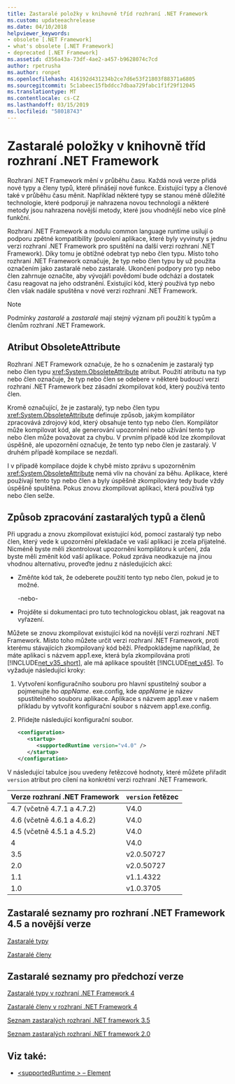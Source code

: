 ```yaml
---
title: Zastaralé položky v knihovně tříd rozhraní .NET Framework
ms.custom: updateeachrelease
ms.date: 04/10/2018
helpviewer_keywords:
- obsolete [.NET Framework]
- what's obsolete [.NET Framework]
- deprecated [.NET Framework]
ms.assetid: d356a43a-73df-4ae2-a457-b9628074c7cd
author: rpetrusha
ms.author: ronpet
ms.openlocfilehash: 416192d431234b2ce7d6e53f21803f88371a6805
ms.sourcegitcommit: 5c1abeec15fbddcc7dbaa729fabc1f1f29f12045
ms.translationtype: MT
ms.contentlocale: cs-CZ
ms.lasthandoff: 03/15/2019
ms.locfileid: "58018743"
---
```

# <a name="whats-obsolete-in-the-net-framework-class-library"></a>Zastaralé položky v knihovně tříd rozhraní .NET Framework
Rozhraní .NET Framework mění v průběhu času. Každá nová verze přidá nové typy a členy typů, které přinášejí nové funkce. Existující typy a členové také v průběhu času měnit. Například některé typy se stanou méně důležité technologie, které podporují je nahrazena novou technologii a některé metody jsou nahrazena novější metody, které jsou vhodnější nebo více plně funkční.  
  
 Rozhraní .NET Framework a modulu common language runtime usilují o podporu zpětné kompatibility (povolení aplikace, které byly vyvinuty s jednu verzi rozhraní .NET Framework pro spuštění na další verzi rozhraní .NET Framework). Díky tomu je obtížné odebrat typ nebo člen typu. Místo toho rozhraní .NET Framework označuje, že typ nebo člen typu by už použita označením jako zastaralé nebo zastaralé. Ukončení podpory pro typ nebo člen zahrnuje označíte, aby vývojáři povědomí bude odchází a dostatek času reagovat na jeho odstranění. Existující kód, který používá typ nebo člen však nadále spuštěna v nové verzi rozhraní .NET Framework.  
  
> [!NOTE]
>  Podmínky *zastaralé* a *zastaralé* mají stejný význam při použití k typům a členům rozhraní .NET Framework.  
  
## <a name="the-obsoleteattribute-attribute"></a>Atribut ObsoleteAttribute  
 Rozhraní .NET Framework označuje, že ho s označením je zastaralý typ nebo člen typu <xref:System.ObsoleteAttribute> atribut. Použití atributu na typ nebo člen označuje, že typ nebo člen se odebere v některé budoucí verzi rozhraní .NET Framework bez zásadní zkompilovat kód, který používá tento člen.  
  
 Kromě označující, že je zastaralý, typ nebo člen typu <xref:System.ObsoleteAttribute> definuje způsob, jakým kompilátor zpracovává zdrojový kód, který obsahuje tento typ nebo člen. Kompilátor může kompilovat kód, ale generování upozornění nebo užívání tento typ nebo člen může považovat za chybu. V prvním případě kód lze zkompilovat úspěšně, ale upozornění označuje, že tento typ nebo člen je zastaralý. V druhém případě kompilace se nezdaří.  
  
 I v případě kompilace dojde k chybě místo zprávu s upozorněním <xref:System.ObsoleteAttribute> nemá vliv na chování za běhu. Aplikace, které používají tento typ nebo člen a byly úspěšně zkompilovány tedy bude vždy úspěšně spuštěna. Pokus znovu zkompilovat aplikaci, která používá typ nebo člen selže.  
  
## <a name="how-to-handle-obsolete-types-and-members"></a>Způsob zpracování zastaralých typů a členů  
 Při upgradu a znovu zkompilovat existující kód, pomocí zastaralý typ nebo člen, který vede k upozornění překladače ve vaší aplikaci je zcela přijatelné. Nicméně byste měli zkontrolovat upozornění kompilátoru k určení, zda byste měli změnit kód vaší aplikace. Pokud zpráva neodkazuje na jinou vhodnou alternativu, proveďte jednu z následujících akcí:  
  
-   Změňte kód tak, že odeberete použití tento typ nebo člen, pokud je to možné.  
  
     -nebo-  
  
-   Projděte si dokumentaci pro tuto technologickou oblast, jak reagovat na vyřazení.  
  
 Můžete se znovu zkompilovat existující kód na novější verzi rozhraní .NET Framework. Místo toho můžete určit verzi rozhraní .NET Framework, proti kterému stávajících zkompilovaný kód běží. Předpokládejme například, že máte aplikaci s názvem app1.exe, která byla zkompilována proti [!INCLUDE[net_v35_short](../../../includes/net-v35-short-md.md)], ale má aplikace spouštět [!INCLUDE[net_v45](../../../includes/net-v45-md.md)]. To vyžaduje následující kroky:  
  
1.  Vytvoření konfiguračního souboru pro hlavní spustitelný soubor a pojmenujte ho *appName*. exe.config, kde *appName* je název spustitelného souboru aplikace. Aplikace s názvem app1.exe v našem příkladu by vytvořit konfigurační soubor s názvem app1.exe.config.  
  
2.  Přidejte následující konfigurační soubor.  
  
    ```xml  
    <configuration>  
       <startup>   
          <supportedRuntime version="v4.0" />  
       </startup>  
    </configuration>  
    ```  
  
 V následující tabulce jsou uvedeny řetězcové hodnoty, které můžete přiřadit `version` atribut pro cílení na konkrétní verzi rozhraní .NET Framework.  
  
|Verze rozhraní .NET Framework|`version` řetězec|
|-|-|  
|4.7 (včetně 4.7.1 a 4.7.2)|V4.0|  
|4.6 (včetně 4.6.1 a 4.6.2)|V4.0|  
|4.5 (včetně 4.5.1 a 4.5.2)|V4.0|  
|4|V4.0|  
|3.5|v2.0.50727|  
|2.0|v2.0.50727|  
|1.1|v1.1.4322|  
|1.0|v1.0.3705|  
  
## <a name="obsolete-lists-for-the-net-framework-45-and-later-versions"></a>Zastaralé seznamy pro rozhraní .NET Framework 4.5 a novější verze  
 [Zastaralé typy](obsolete-types.md)  
  
 [Zastaralé členy](obsolete-members.md)  
  
## <a name="obsolete-lists-for-previous-versions"></a>Zastaralé seznamy pro předchozí verze  
 [Zastaralé typy v rozhraní .NET Framework 4](https://go.microsoft.com/fwlink/?LinkId=224224)  
  
 [Zastaralé členy v rozhraní .NET Framework 4](https://go.microsoft.com/fwlink/?LinkId=224227)  
  
 [Seznam zastaralých rozhraní .NET framework 3.5](https://go.microsoft.com/fwlink/?LinkId=163710)  
  
 [Seznam zastaralých rozhraní .NET framework 2.0](https://go.microsoft.com/fwlink/?LinkID=125264)  
  
## <a name="see-also"></a>Viz také:
- [\<supportedRuntime > – Element](../configure-apps/file-schema/startup/supportedruntime-element.md)
